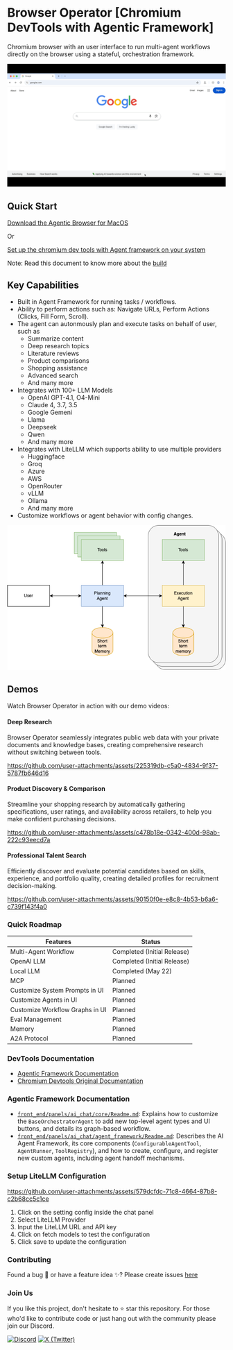 # Browser Operator [Chromium DevTools with Agentic Framework]

Chromium browser with an user interface to run multi-agent workflows directly on the browser using a stateful, orchestration framework.


![Live Demo](front_end/panels/ai_chat/docs/demo.gif)


## Quick Start

[Download the Agentic Browser for MacOS](https://github.com/tysonthomas9/browser-operator-devtools-frontend/releases)

Or

[Set up the chromium dev tools with Agent framework on your system](front_end/panels/ai_chat/Readme.md)

Note: Read this document to know more about the [build](front_end/panels/ai_chat/docs/PreBuilt.md)

## Key Capabilities

* Built in Agent Framework for running tasks / workflows.
* Ability to perform actions such as: Navigate URLs, Perform Actions (Clicks, Fill Form, Scroll).
* The agent can autonmously plan and execute tasks on behalf of user, such as
  * Summarize content
  * Deep research topics
  * Literature reviews
  * Product comparisons
  * Shopping assistance
  * Advanced search
  * And many more 
* Integrates with 100+ LLM Models
  * OpenAI GPT-4.1, O4-Mini
  * Claude 4, 3.7, 3.5
  * Google Gemeni
  * Llama
  * Deepseek
  * Qwen
  * And many more
* Integrates with LiteLLM which supports ability to use multiple providers
  * Huggingface
  * Groq
  * Azure
  * AWS
  * OpenRouter
  * vLLM
  * Ollama
  * And many more
* Customize workflows or agent behavior with config changes.

![Architecture Flow](front_end/panels/ai_chat/docs/ArchitectureFlow.png)

## Demos

Watch Browser Operator in action with our demo videos:

#### Deep Research
Browser Operator seamlessly integrates public web data with your private documents and knowledge bases, creating comprehensive research without switching between tools.

https://github.com/user-attachments/assets/225319db-c5a0-4834-9f37-5787fb646d16

#### Product Discovery & Comparison
Streamline your shopping research by automatically gathering specifications, user ratings, and availability across retailers, to help you make confident purchasing decisions.

https://github.com/user-attachments/assets/c478b18e-0342-400d-98ab-222c93eecd7a

#### Professional Talent Search
Efficiently discover and evaluate potential candidates based on skills, experience, and portfolio quality, creating detailed profiles for recruitment decision-making.

https://github.com/user-attachments/assets/90150f0e-e8c8-4b53-b6a6-c739f143f4a0

### Quick Roadmap

|Features| Status |
|--|--|
| Multi-Agent Workflow | Completed (Initial Release) |
| OpenAI LLM | Completed (Initial Release) |
| Local LLM | Completed (May 22) |
| MCP | Planned |
| Customize System Prompts in UI| Planned |
| Customize Agents in UI| Planned |
| Customize Workflow Graphs in UI| Planned |
| Eval Management | Planned |
| Memory | Planned |
| A2A Protocol | Planned |

### DevTools Documentation

- [Agentic Framework Documentation](front_end/panels/ai_chat/Readme.md)
- [Chromium Devtools Original Documentation](https://chromium.googlesource.com/devtools/devtools-frontend/+/main/docs/README.md)

### Agentic Framework Documentation

*   [`front_end/panels/ai_chat/core/Readme.md`](front_end/panels/ai_chat/core/Readme.md): Explains how to customize the `BaseOrchestratorAgent` to add new top-level agent types and UI buttons, and details its graph-based workflow.
*   [`front_end/panels/ai_chat/agent_framework/Readme.md`](front_end/panels/ai_chat/agent_framework/Readme.md): Describes the AI Agent Framework, its core components (`ConfigurableAgentTool`, `AgentRunner`, `ToolRegistry`), and how to create, configure, and register new custom agents, including agent handoff mechanisms.

### Setup LiteLLM Configuration

https://github.com/user-attachments/assets/579dcfdc-71c8-4664-87b8-c2b68cc5c1ce

1. Click on the setting config inside the chat panel
2. Select LiteLLM Provider
3. Input the LiteLLM URL and API key
4. Click on fetch models to test the configuration
5. Click save to update the configuration

### Contributing

Found a bug 🐛 or have a feature idea ✨? Please create issues [here](https://github.com/tysonthomas9/browser-operator-devtools-frontend/issues)

### Join Us

If you like this project, don't hesitate to ⭐ star this repository. For those who'd like to contribute code or just hang out with the community please join our Discord.

[![Discord](https://img.shields.io/badge/Discord-5865F2?style=for-the-badge&logo=discord&logoColor=white)](https://discord.gg/JKYuuubr)
[![X (Twitter)](https://img.shields.io/badge/X_(Twitter)-000000?style=for-the-badge&logo=x&logoColor=white)](https://x.com/BrowserOperator)
